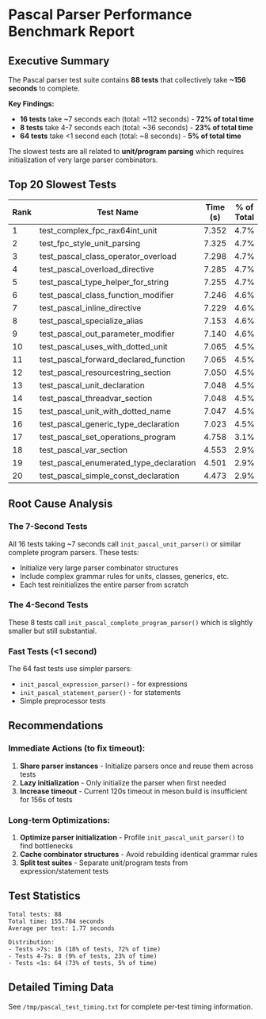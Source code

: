# Pascal Parser Performance Benchmark Report

## Executive Summary

The Pascal parser test suite contains **88 tests** that collectively take **~156 seconds** to complete.

**Key Findings:**
- **16 tests** take ~7 seconds each (total: ~112 seconds) - **72% of total time**
- **8 tests** take 4-7 seconds each (total: ~36 seconds) - **23% of total time**
- **64 tests** take <1 second each (total: ~8 seconds) - **5% of total time**

The slowest tests are all related to **unit/program parsing** which requires initialization of very large parser combinators.

## Top 20 Slowest Tests

| Rank | Test Name | Time (s) | % of Total |
|------|-----------|----------|------------|
| 1 | test_complex_fpc_rax64int_unit | 7.352 | 4.7% |
| 2 | test_fpc_style_unit_parsing | 7.325 | 4.7% |
| 3 | test_pascal_class_operator_overload | 7.298 | 4.7% |
| 4 | test_pascal_overload_directive | 7.285 | 4.7% |
| 5 | test_pascal_type_helper_for_string | 7.255 | 4.7% |
| 6 | test_pascal_class_function_modifier | 7.246 | 4.6% |
| 7 | test_pascal_inline_directive | 7.229 | 4.6% |
| 8 | test_pascal_specialize_alias | 7.153 | 4.6% |
| 9 | test_pascal_out_parameter_modifier | 7.140 | 4.6% |
| 10 | test_pascal_uses_with_dotted_unit | 7.065 | 4.5% |
| 11 | test_pascal_forward_declared_function | 7.065 | 4.5% |
| 12 | test_pascal_resourcestring_section | 7.050 | 4.5% |
| 13 | test_pascal_unit_declaration | 7.048 | 4.5% |
| 14 | test_pascal_threadvar_section | 7.048 | 4.5% |
| 15 | test_pascal_unit_with_dotted_name | 7.047 | 4.5% |
| 16 | test_pascal_generic_type_declaration | 7.023 | 4.5% |
| 17 | test_pascal_set_operations_program | 4.758 | 3.1% |
| 18 | test_pascal_var_section | 4.553 | 2.9% |
| 19 | test_pascal_enumerated_type_declaration | 4.501 | 2.9% |
| 20 | test_pascal_simple_const_declaration | 4.473 | 2.9% |

## Root Cause Analysis

### The 7-Second Tests
All 16 tests taking ~7 seconds call `init_pascal_unit_parser()` or similar complete program parsers. These tests:
- Initialize very large parser combinator structures
- Include complex grammar rules for units, classes, generics, etc.
- Each test reinitializes the entire parser from scratch

### The 4-Second Tests
These 8 tests call `init_pascal_complete_program_parser()` which is slightly smaller but still substantial.

### Fast Tests (<1 second)
The 64 fast tests use simpler parsers:
- `init_pascal_expression_parser()` - for expressions
- `init_pascal_statement_parser()` - for statements
- Simple preprocessor tests

## Recommendations

### Immediate Actions (to fix timeout):
1. **Share parser instances** - Initialize parsers once and reuse them across tests
2. **Lazy initialization** - Only initialize the parser when first needed
3. **Increase timeout** - Current 120s timeout in meson.build is insufficient for 156s of tests

### Long-term Optimizations:
1. **Optimize parser initialization** - Profile `init_pascal_unit_parser()` to find bottlenecks
2. **Cache combinator structures** - Avoid rebuilding identical grammar rules
3. **Split test suites** - Separate unit/program tests from expression/statement tests

## Test Statistics

```
Total tests: 88
Total time: 155.784 seconds
Average per test: 1.77 seconds

Distribution:
- Tests >7s: 16 (18% of tests, 72% of time)
- Tests 4-7s: 8 (9% of tests, 23% of time)  
- Tests <1s: 64 (73% of tests, 5% of time)
```

## Detailed Timing Data

See `/tmp/pascal_test_timing.txt` for complete per-test timing information.
